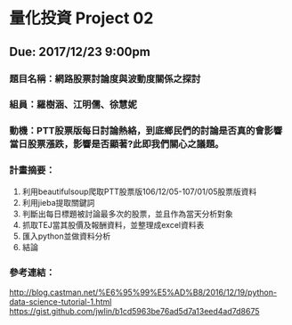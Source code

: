 # 量化投資 Project 02
## Due: 2017/12/23 9:00pm

### 題目名稱：網路股票討論度與波動度關係之探討

### 組員：羅樹涵、江明儒、徐慧妮

### 動機：PTT股票版每日討論熱絡，到底鄉民們的討論是否真的會影響當日股票漲跌，影響是否顯著?此即我們關心之議題。


### 計畫摘要：
1. 利用beautifulsoup爬取PTT股票版106/12/05-107/01/05股票版資料
2. 利用jieba提取關鍵詞
3. 判斷出每日標題被討論最多次的股票，並且作為當天分析對象
4. 抓取TEJ當其股價及報酬資料，並整理成excel資料表
5. 匯入python並做資料分析
6. 結論


### 參考連結：
http://blog.castman.net/%E6%95%99%E5%AD%B8/2016/12/19/python-data-science-tutorial-1.html
https://gist.github.com/jwlin/b1cd5963be76ad5d7a13eed4ad7d8675
